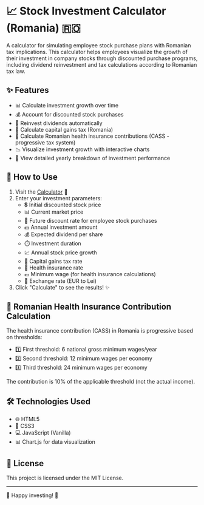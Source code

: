 # 📈 Stock Investment Calculator (Romania) 🇷🇴

A calculator for simulating employee stock purchase plans with Romanian tax implications. This calculator helps employees visualize the growth of their investment in company stocks through discounted purchase programs, including dividend reinvestment and tax calculations according to Romanian tax law.

## ✨ Features

- 📊 Calculate investment growth over time
- 💰 Account for discounted stock purchases
- 💸 Reinvest dividends automatically
- 🧾 Calculate capital gains tax (Romania)
- 🏥 Calculate Romanian health insurance contributions (CASS - progressive tax system)
- 📉 Visualize investment growth with interactive charts
- 📝 View detailed yearly breakdown of investment performance

## 🚀 How to Use

1. Visit the [Calculator](https://anaf-calc.franckratier.design/) 🔗
2. Enter your investment parameters:
   - 💲 Initial discounted stock price
   - 📊 Current market price
   - 🔻 Future discount rate for employee stock purchases
   - 💵 Annual investment amount
   - 💰 Expected dividend per share
   - ⏱️ Investment duration
   - 💹 Annual stock price growth
   - 🧾 Capital gains tax rate
   - 🏥 Health insurance rate
   - 💶 Minimum wage (for health insurance calculations)
   - 💱 Exchange rate (EUR to Lei)
3. Click "Calculate" to see the results! ✨

## 🏥 Romanian Health Insurance Contribution Calculation

The health insurance contribution (CASS) in Romania is progressive based on thresholds:
- 1️⃣ First threshold: 6 national gross minimum wages/year
- 2️⃣ Second threshold: 12 minimum wages per economy
- 3️⃣ Third threshold: 24 minimum wages per economy

The contribution is 10% of the applicable threshold (not the actual income).

## 🛠️ Technologies Used

- 🌐 HTML5
- 🎨 CSS3
- 💻 JavaScript (Vanilla)
- 📊 Chart.js for data visualization

## 📜 License

This project is licensed under the MIT License.

---

🌟 Happy investing! 🌟
